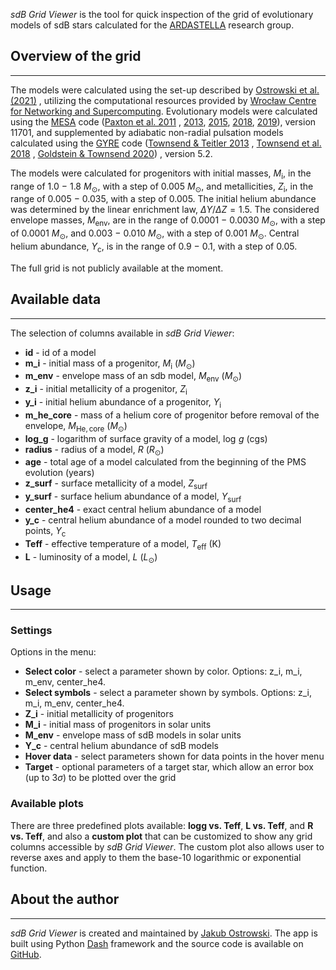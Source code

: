 _sdB Grid Viewer_ is the tool for quick inspection of the grid of evolutionary
models of sdB stars calculated for
the [ARDASTELLA](https://ardastella.up.krakow.pl/) research group.

## Overview of the grid

***
The models were calculated using the set-up described
by [Ostrowski et al. (2021)](https://ui.adsabs.harvard.edu/abs/2021MNRAS.503.4646O/abstract)
, utilizing the computational resources provided
by [Wrocław Centre for Networking and Supercomputing](https://www.wcss.pl/en/).
Evolutionary models were calculated using the
[MESA](https://github.com/MESAHub/mesa) code
([Paxton et al. 2011](https://ui.adsabs.harvard.edu/abs/2011ApJS..192....3P/abstract)
,
[2013](https://ui.adsabs.harvard.edu/abs/2013ApJS..208....4P/abstract),
[2015](https://ui.adsabs.harvard.edu/abs/2015ApJS..220...15P/abstract),
[2018](https://ui.adsabs.harvard.edu/abs/2018ApJS..234...34P/abstract),
[2019](https://ui.adsabs.harvard.edu/abs/2019ApJS..243...10P/abstract)),
version 11701, and supplemented by adiabatic non-radial pulsation models
calculated using the [GYRE](https://github.com/rhdtownsend/gyre) code
([Townsend & Teitler 2013](https://ui.adsabs.harvard.edu/abs/2013MNRAS.435.3406T/abstract)
,
[Townsend et al. 2018](https://ui.adsabs.harvard.edu/abs/2018MNRAS.475..879T/abstract)
,
[Goldstein & Townsend 2020](https://ui.adsabs.harvard.edu/abs/2020ApJ...899..116G/abstract))
, version 5.2.

The models were calculated for progenitors with initial masses, $M_\mathrm{i}$, in the
range of 1.0 − 1.8 $M_\odot$, with a step of 0.005 $M_\odot$, and metallicities, $Z_\mathrm{i}$, in the
range of 0.005 − 0.035, with a step of 0.005. The initial helium abundance was 
determined by the linear enrichment law, $\Delta Y/\Delta Z=1.5$.
The considered envelope masses, $M_\mathrm{env}$,
are in the range of 0.0001 − 0.0030 $M_\odot$, with a step of 0.0001 $M_\odot$, and
0.003 − 0.010 $M_\odot$, with a step of 0.001 $M_\odot$. Central helium abundance, $Y_\mathrm{c}$, is in
the range of 0.9 − 0.1, with a step of 0.05.

The full grid is not publicly available at the moment.

## Available data

***
The selection of columns available in _sdB Grid Viewer_:

* **id** - id of a model
* **m_i** - initial mass of a progenitor, $M_\mathrm{i}$ ($M_\odot$)
* **m_env** - envelope mass of an sdb model, $M_\mathrm{env}$ ($M_\odot$)
* **z_i** - initial metallicity of a progenitor, $Z_\mathrm{i}$
* **y_i** - initial helium abundance of a progenitor, $Y_\mathrm{i}$
* **m_he_core** - mass of a helium core of progenitor before removal of the
  envelope, $M_\mathrm{He,\,core}$ ($M_\odot$)
* **log_g** - logarithm of surface gravity of a model, $\log\,g$ (cgs)
* **radius** - radius of a model, $R$ ($R_\odot$)
* **age** - total age of a model calculated from the beginning of the PMS
  evolution (years)
* **z_surf** - surface metallicity of a model, $Z_\mathrm{surf}$
* **y_surf** - surface helium abundance of a model, $Y_\mathrm{surf}$
* **center_he4** - exact central helium abundance of a model
* **y_c** - central helium abundance of a model rounded to two decimal points,
  $Y_\mathrm{c}$
* **Teff** - effective temperature of a model, $T_\mathrm{eff}$ (K)
* **L** - luminosity of a model, $L$ ($L_\odot$)

## Usage

***

### Settings

Options in the menu:

* **Select color** - select a parameter shown by color. Options: z_i, m_i,
  m_env, center_he4.
* **Select symbols** - select a parameter shown by symbols. Options: z_i, m_i,
  m_env, center_he4.
* **Z_i** - initial metallicity of progenitors
* **M_i** - initial mass of progenitors in solar units
* **M_env** - envelope mass of sdB models in solar units
* **Y_c** - central helium abundance of sdB models
* **Hover data** - select parameters shown for data points in the hover menu
* **Target** - optional parameters of a target star, which allow an error box (up to $3\sigma$) to be plotted over the grid

### Available plots

There are three predefined plots available: **logg vs. Teff**, **L vs. Teff**,
and **R vs. Teff**, and also a **custom plot** that can be customized to show
any grid columns accessible by _sdB Grid Viewer_. The custom plot also allows
user to reverse axes and apply to them the base-10 logarithmic or exponential
function.

## About the author

***
_sdB Grid Viewer_ is created and maintained by
[Jakub Ostrowski](https://github.com/cespenar). The app is built using
Python [Dash](https://plotly.com) framework and the source code is available
on [GitHub](https://github.com/cespenar/sdBGridViewer).
